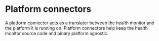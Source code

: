 # Platform connectors

A platform connector acts as a translator between the health monitor and the platform it is running on. Platform connectors help keep the health monitor source code and binary platform agnostic. 
